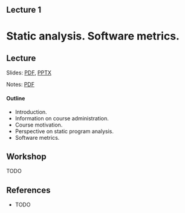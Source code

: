 Lecture 1
---
# Static analysis. Software metrics.

## Lecture

Slides: [PDF](slides_01.pdf), [PPTX](slides_01.pptx)

Notes:  [PDF](notes_01.pdf)

#### Outline

* Introduction.
* Information on course administration.
* Course motivation.
* Perspective on static program analysis.
* Software metrics.

## Workshop

TODO

## References

* TODO
